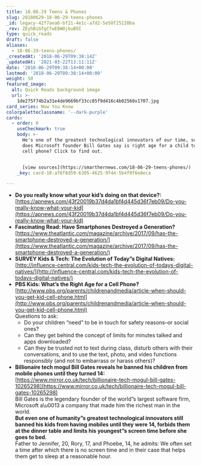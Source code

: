 ```yaml
---
title: 18.06.29 Teens & Phones
slug: 20180629-18-06-29-teens-phones
_id: legacy-42f7aea6-bf21-4e1c-a7d2-5e50f25120ba
_rev: ZEyhBiGfgCfwE8WOjbuB9I
type: quick_reads
draft: false
aliases:
  - 18-06-29-teens-phones/
_createdAt: '2018-06-29T09:38:14Z'
_updatedAt: '2021-03-22T13:11:11Z'
date: '2018-06-29T09:38:14+00:00'
lastmod: '2018-06-29T09:38:14+00:00'
weight: 50
featured_image:
  alt: Quick Reads background image
  url: >-
    1de275f74b2a31e4de9669bf33cc85f9d416c4b02560x1707.jpg
card_series: Now You Know
colorpaletteclassname: '--dark-purple'
cards:
  - order: 0
    useCheckmark: true
    body: >-
      He's one of the greatest technological innovators of our time, so what
      does Microsoft founder Bill Gates say is right age for a child to get a
      cell phone? Click to find out.


      [view sources](https://smarthernews.com/18-06-29-teens-phones/)
    _key: card-10-a76f8d59-6305-4625-9f44-5b4f9f6e8eca

---
```

* **Do you really know what your kid’s doing on that device?:**  
[https://apnews.com/43f20019b37d4da1bf4d445d36f7eb09/Do-you-really-know-what-your-kid](https://apnews.com/43f20019b37d4da1bf4d445d36f7eb09/Do-you-really-know-what-your-kid)
* **Fascinating Read: Have Smartphones Destroyed a Generation?**  
[https://www.theatlantic.com/magazine/archive/2017/09/has-the-smartphone-destroyed-a-generation/](https://www.theatlantic.com/magazine/archive/2017/09/has-the-smartphone-destroyed-a-generation/)
* **SURVEY Kids & Tech: The Evolution of Today”s Digital Natives:**  
[http://influence-central.com/kids-tech-the-evolution-of-todays-digital-natives/](http://influence-central.com/kids-tech-the-evolution-of-todays-digital-natives/)
* **PBS Kids: What’s the Right Age for a Cell Phone?**  
[http://www.pbs.org/parents/childrenandmedia/article-when-should-you-get-kid-cell-phone.html](http://www.pbs.org/parents/childrenandmedia/article-when-should-you-get-kid-cell-phone.html)  
Questions to ask:
  * Do your children “need” to be in touch for safety reasons–or social ones?
  * Can they get behind the concept of limits for minutes talked and apps downloaded?
  * Can they be trusted not to text during class, disturb others with their conversations, and to use the text, photo, and video functions responsibly (and not to embarrass or harass others)?
* **Billionaire tech mogul Bill Gates reveals he banned his children from mobile phones until they turned 14:**  
[https://www.mirror.co.uk/tech/billionaire-tech-mogul-bill-gates-10265298](https://www.mirror.co.uk/tech/billionaire-tech-mogul-bill-gates-10265298)  
Bill Gates is the legendary founder of the world”s largest software firm, Microsoft a\u0013 a company that made him the richest man in the world.  
**But even one of humanity”s greatest technological innovators still banned his kids from having mobiles until they were 14, forbids them at the dinner table and limits his youngest”s screen time before she goes to bed.**  
Father to Jennifer, 20, Rory, 17, and Phoebe, 14, he admits: We often set a time after which there is no screen time and in their case that helps them get to sleep at a reasonable hour.